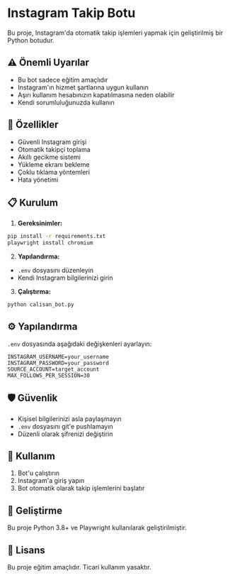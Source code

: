 # Instagram Takip Botu

Bu proje, Instagram'da otomatik takip işlemleri yapmak için geliştirilmiş bir Python botudur.

## ⚠️ Önemli Uyarılar

- Bu bot sadece eğitim amaçlıdır
- Instagram'ın hizmet şartlarına uygun kullanın
- Aşırı kullanım hesabınızın kapatılmasına neden olabilir
- Kendi sorumluluğunuzda kullanın

## 🚀 Özellikler

- Güvenli Instagram girişi
- Otomatik takipçi toplama
- Akıllı gecikme sistemi
- Yükleme ekranı bekleme
- Çoklu tıklama yöntemleri
- Hata yönetimi

## 📋 Kurulum

1. **Gereksinimler:**
```bash
pip install -r requirements.txt
playwright install chromium
```

2. **Yapılandırma:**
- `.env` dosyasını düzenleyin
- Kendi Instagram bilgilerinizi girin

3. **Çalıştırma:**
```bash
python calisan_bot.py
```

## ⚙️ Yapılandırma

`.env` dosyasında aşağıdaki değişkenleri ayarlayın:

```
INSTAGRAM_USERNAME=your_username
INSTAGRAM_PASSWORD=your_password
SOURCE_ACCOUNT=target_account
MAX_FOLLOWS_PER_SESSION=30
```

## 🛡️ Güvenlik

- Kişisel bilgilerinizi asla paylaşmayın
- `.env` dosyasını git'e pushlamayın
- Düzenli olarak şifrenizi değiştirin

## 📝 Kullanım

1. Bot'u çalıştırın
2. Instagram'a giriş yapın
3. Bot otomatik olarak takip işlemlerini başlatır

## 🔧 Geliştirme

Bu proje Python 3.8+ ve Playwright kullanılarak geliştirilmiştir.

## 📄 Lisans

Bu proje eğitim amaçlıdır. Ticari kullanım yasaktır.

